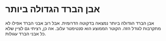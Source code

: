 # אבן הברד הגדולה ביותר

אבן הברד הגדולה ביותר נמצאה בדקוטה הדרומית. אבל רוב אבני הברד אפילו לא מתקרבות
לגודל הזה. הקוטר הממוצע הוא סנטימטר עלוב. אה כן, רציתי גם לציין שלא כל אבני הברד
עגולות.
